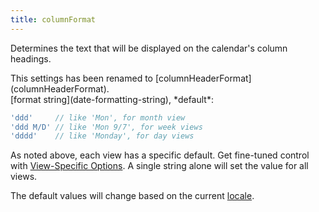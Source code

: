 ```yaml
---
title: columnFormat
---
```


Determines the text that will be displayed on the calendar's column headings.

<div class='removed-notice' markdown='1'>
This settings has been renamed to [columnHeaderFormat](columnHeaderFormat).
</div>

<div class='spec' markdown='1'>
[format string](date-formatting-string), *default*:

```js
'ddd'     // like 'Mon', for month view
'ddd M/D' // like 'Mon 9/7', for week views
'dddd'    // like 'Monday', for day views
```
</div>

As noted above, each view has a specific default. Get fine-tuned control with [View-Specific Options](view-specific-options). A single string alone will set the value for all views.

The default values will change based on the current [locale](locale).
